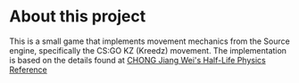 
# About this project

This is a small game that implements movement mechanics from the Source engine, specifically the CS:GO KZ (Kreedz) movement. The implementation is based on the details found at 
[CHONG Jiang Wei's Half-Life Physics Reference](https://www.jwchong.com/hl/)
